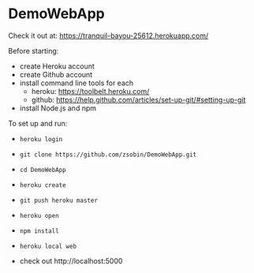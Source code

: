 # DemoWebApp

Check it out at: https://tranquil-bayou-25612.herokuapp.com/

Before starting: 
- create Heroku account
- create Github account
- install command line tools for each 
  - heroku: https://toolbelt.heroku.com/ 
  - github: https://help.github.com/articles/set-up-git/#setting-up-git
- install Node.js and npm

To set up and run:

- `heroku login`
- `git clone https://github.com/zsobin/DemoWebApp.git`
- `cd DemoWebApp`

- `heroku create`
- `git push heroku master`
- `heroku open` 

- `npm install`
- `heroku local web`
- check out http://localhost:5000


